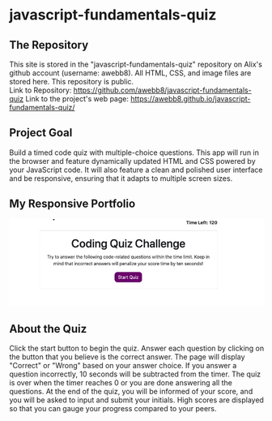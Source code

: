 # javascript-fundamentals-quiz


## The Repository
This site is stored in the "javascript-fundamentals-quiz" repository on Alix's github account (username: awebb8). All HTML, CSS, and image files are stored here. This repository is public.  
Link to Repository:  https://github.com/awebb8/javascript-fundamentals-quiz
Link to the project's web page:  https://awebb8.github.io/javascript-fundamentals-quiz/

## Project Goal
Build a timed code quiz with multiple-choice questions. This app will run in the browser and feature dynamically updated HTML and CSS powered by your JavaScript code. It will also feature a clean and polished user interface and be responsive, ensuring that it adapts to multiple screen sizes.

## My Responsive Portfolio
![JavaScript Fundamentals Quiz](./images/javascript-quiz.jpg)

## About the Quiz
Click the start button to begin the quiz.  Answer each question by clicking on the button that you believe is the correct answer.  The page will display "Correct" or "Wrong" based on your answer choice.  If you answer a question incorrectly, 10 seconds will be subtracted from the timer.  The quiz is over when the timer reaches 0 or you are done answering all the questions.  At the end of the quiz, you will be informed of your score, and you will be asked to input and submit your initials.  High scores are displayed so that you can gauge your progress compared to your peers.

